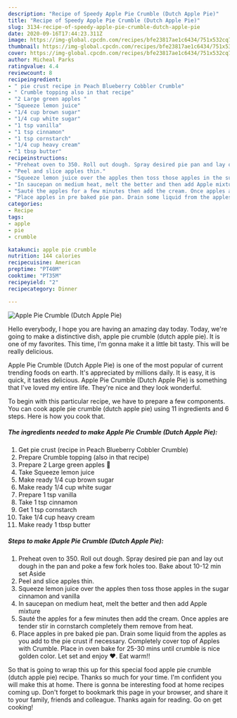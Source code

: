 ```yaml
---
description: "Recipe of Speedy Apple Pie Crumble (Dutch Apple Pie)"
title: "Recipe of Speedy Apple Pie Crumble (Dutch Apple Pie)"
slug: 3134-recipe-of-speedy-apple-pie-crumble-dutch-apple-pie
date: 2020-09-16T17:44:23.311Z
image: https://img-global.cpcdn.com/recipes/bfe23817ae1c6434/751x532cq70/apple-pie-crumble-dutch-apple-pie-recipe-main-photo.jpg
thumbnail: https://img-global.cpcdn.com/recipes/bfe23817ae1c6434/751x532cq70/apple-pie-crumble-dutch-apple-pie-recipe-main-photo.jpg
cover: https://img-global.cpcdn.com/recipes/bfe23817ae1c6434/751x532cq70/apple-pie-crumble-dutch-apple-pie-recipe-main-photo.jpg
author: Micheal Parks
ratingvalue: 4.4
reviewcount: 8
recipeingredient:
- " pie crust recipe in Peach Blueberry Cobbler Crumble"
- " Crumble topping also in that recipe"
- "2 Large green apples "
- "Squeeze lemon juice"
- "1/4 cup brown sugar"
- "1/4 cup white sugar"
- "1 tsp vanilla"
- "1 tsp cinnamon"
- "1 tsp cornstarch"
- "1/4 cup heavy cream"
- "1 tbsp butter"
recipeinstructions:
- "Preheat oven to 350. Roll out dough. Spray desired pie pan and lay out dough in the pan and poke a few fork holes too. Bake about 10-12 min set Aside"
- "Peel and slice apples thin."
- "Squeeze lemon juice over the apples then toss those apples in the sugar cinnamon and vanilla"
- "In saucepan on medium heat, melt the better and then add Apple mixture"
- "Sauté the apples for a few minutes then add the cream. Once apples are tender stir in cornstarch completely them remove from heat."
- "Place apples in pre baked pie pan. Drain some liquid from the apples as you add to the pie crust if necessary. Completely cover top of Apples with Crumble. Place in oven bake for 25-30 mins until crumble is nice golden color. Let set and enjoy ❤️. Eat warm!!"
categories:
- Recipe
tags:
- apple
- pie
- crumble

katakunci: apple pie crumble 
nutrition: 144 calories
recipecuisine: American
preptime: "PT40M"
cooktime: "PT35M"
recipeyield: "2"
recipecategory: Dinner

---
```



![Apple Pie Crumble (Dutch Apple Pie)](https://img-global.cpcdn.com/recipes/bfe23817ae1c6434/751x532cq70/apple-pie-crumble-dutch-apple-pie-recipe-main-photo.jpg)

Hello everybody, I hope you are having an amazing day today. Today, we're going to make a distinctive dish, apple pie crumble (dutch apple pie). It is one of my favorites. This time, I'm gonna make it a little bit tasty. This will be really delicious.



Apple Pie Crumble (Dutch Apple Pie) is one of the most popular of current trending foods on earth. It's appreciated by millions daily. It is easy, it is quick, it tastes delicious. Apple Pie Crumble (Dutch Apple Pie) is something that I've loved my entire life. They're nice and they look wonderful.


To begin with this particular recipe, we have to prepare a few components. You can cook apple pie crumble (dutch apple pie) using 11 ingredients and 6 steps. Here is how you cook that.

<!--inarticleads1-->

##### The ingredients needed to make Apple Pie Crumble (Dutch Apple Pie):

1. Get  pie crust (recipe in Peach Blueberry Cobbler Crumble)
1. Prepare  Crumble topping (also in that recipe)
1. Prepare 2 Large green apples 🍏
1. Take Squeeze lemon juice
1. Make ready 1/4 cup brown sugar
1. Make ready 1/4 cup white sugar
1. Prepare 1 tsp vanilla
1. Take 1 tsp cinnamon
1. Get 1 tsp cornstarch
1. Take 1/4 cup heavy cream
1. Make ready 1 tbsp butter




<!--inarticleads2-->

##### Steps to make Apple Pie Crumble (Dutch Apple Pie):

1. Preheat oven to 350. Roll out dough. Spray desired pie pan and lay out dough in the pan and poke a few fork holes too. Bake about 10-12 min set Aside
1. Peel and slice apples thin.
1. Squeeze lemon juice over the apples then toss those apples in the sugar cinnamon and vanilla
1. In saucepan on medium heat, melt the better and then add Apple mixture
1. Sauté the apples for a few minutes then add the cream. Once apples are tender stir in cornstarch completely them remove from heat.
1. Place apples in pre baked pie pan. Drain some liquid from the apples as you add to the pie crust if necessary. Completely cover top of Apples with Crumble. Place in oven bake for 25-30 mins until crumble is nice golden color. Let set and enjoy ❤️. Eat warm!!




So that is going to wrap this up for this special food apple pie crumble (dutch apple pie) recipe. Thanks so much for your time. I'm confident you will make this at home. There is gonna be interesting food at home recipes coming up. Don't forget to bookmark this page in your browser, and share it to your family, friends and colleague. Thanks again for reading. Go on get cooking!
